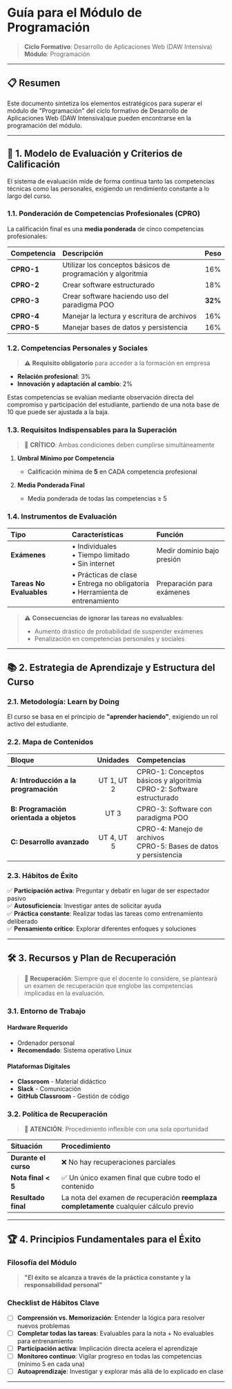 # Guía para el Módulo de Programación

> **Ciclo Formativo**: Desarrollo de Aplicaciones Web (DAW Intensiva)  
> **Módulo**: Programación

---

## 📋 Resumen

Este documento sintetiza los elementos estratégicos para superar el módulo de "Programación" del ciclo formativo de Desarrollo de Aplicaciones Web (DAW Intensiva)que pueden encontrarse en la programación del módulo.

---

## 🎯 1. Modelo de Evaluación y Criterios de Calificación

El sistema de evaluación mide de forma continua tanto las competencias técnicas como las personales, exigiendo un rendimiento constante a lo largo del curso.

### 1.1. Ponderación de Competencias Profesionales (CPRO)

La calificación final es una **media ponderada** de cinco competencias profesionales:

| **Competencia** | **Descripción** | **Peso** |
|:---|:---|:---:|
| **CPRO-1** | Utilizar los conceptos básicos de programación y algoritmia | 16% |
| **CPRO-2** | Crear software estructurado | 18% |
| **CPRO-3** | Crear software haciendo uso del paradigma POO | **32%** |
| **CPRO-4** | Manejar la lectura y escritura de archivos | 16% |
| **CPRO-5** | Manejar bases de datos y persistencia | 16% |

### 1.2. Competencias Personales y Sociales

> ⚠️ **Requisito obligatorio** para acceder a la formación en empresa

- **Relación profesional**: 3%
- **Innovación y adaptación al cambio**: 2%

Estas competencias se evalúan mediante observación directa del compromiso y participación del estudiante, partiendo de una nota base de 10 que puede ser ajustada a la baja.

### 1.3. Requisitos Indispensables para la Superación

> 🚨 **CRÍTICO**: Ambas condiciones deben cumplirse simultáneamente

1. **Umbral Mínimo por Competencia**
   - Calificación mínima de **5** en CADA competencia profesional

2. **Media Ponderada Final**
   - Media ponderada de todas las competencias ≥ 5

### 1.4. Instrumentos de Evaluación

| **Tipo** | **Características** | **Función** |
|:---|:---|:---|
| **Exámenes** | • Individuales<br>• Tiempo limitado<br>• Sin internet | Medir dominio bajo presión | Un examen cada mes |
| **Tareas No Evaluables** | • Prácticas de clase<br>• Entrega no obligatoria<br>• Herramienta de entrenamiento | Preparación para exámenes |

> ⚠️ **Consecuencias de ignorar las tareas no evaluables**:
> - Aumento drástico de probabilidad de suspender exámenes
> - Penalización en competencias personales y sociales

---

## 📚 2. Estrategia de Aprendizaje y Estructura del Curso

### 2.1. Metodología: Learn by Doing

El curso se basa en el principio de **"aprender haciendo"**, exigiendo un rol activo del estudiante.

### 2.2. Mapa de Contenidos

| **Bloque** | **Unidades** | **Competencias** |
|:---|:---:|:---|
| **A: Introducción a la programación** | UT 1, UT 2 | CPRO-1: Conceptos básicos y algoritmia<br>CPRO-2: Software estructurado |
| **B: Programación orientada a objetos** | UT 3 | CPRO-3: Software con paradigma POO |
| **C: Desarrollo avanzado** | UT 4, UT 5 | CPRO-4: Manejo de archivos<br>CPRO-5: Bases de datos y persistencia |

### 2.3. Hábitos de Éxito

✅ **Participación activa**: Preguntar y debatir en lugar de ser espectador pasivo  
✅ **Autosuficiencia**: Investigar antes de solicitar ayuda  
✅ **Práctica constante**: Realizar todas las tareas como entrenamiento deliberado  
✅ **Pensamiento crítico**: Explorar diferentes enfoques y soluciones  

---

## 🛠️ 3. Recursos y Plan de Recuperación

> 🚨 **Recuperación**: Siempre que el docente lo considere, se planteará un examen de recuperación que englobe las competencias implicadas en la evaluación.

### 3.1. Entorno de Trabajo

#### Hardware Requerido
- Ordenador personal
- **Recomendado**: Sistema operativo Linux

#### Plataformas Digitales
- **Classroom** - Material didáctico
- **Slack** - Comunicación
- **GitHub Classroom** - Gestión de código

### 3.2. Política de Recuperación

> 🚨 **ATENCIÓN**: Procedimiento inflexible con una sola oportunidad

| **Situación** | **Procedimiento** |
|:---|:---|
| **Durante el curso** | ❌ No hay recuperaciones parciales |
| **Nota final < 5** | ✅ Un único examen final que cubre todo el contenido |
| **Resultado final** | La nota del examen de recuperación **reemplaza completamente** cualquier cálculo previo |

---

## 🏆 4. Principios Fundamentales para el Éxito

### Filosofía del Módulo
> **"El éxito se alcanza a través de la práctica constante y la responsabilidad personal"**

### Checklist de Hábitos Clave

- [ ] **Comprensión vs. Memorización**: Entender la lógica para resolver nuevos problemas
- [ ] **Completar todas las tareas**: Evaluables para la nota + No evaluables para entrenamiento
- [ ] **Participación activa**: Implicación directa acelera el aprendizaje
- [ ] **Monitoreo continuo**: Vigilar progreso en todas las competencias (mínimo 5 en cada una)
- [ ] **Autoaprendizaje**: Investigar y explorar más allá de lo explicado en clase

---
